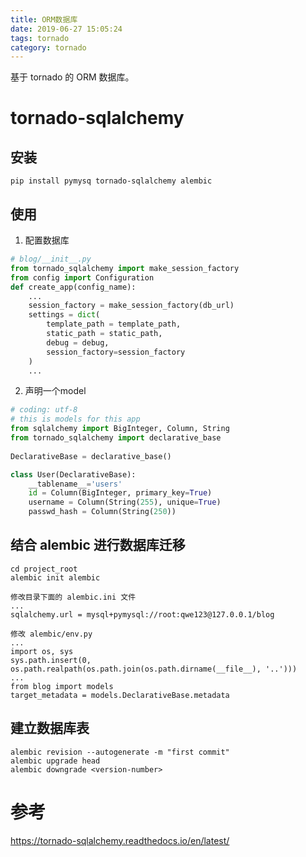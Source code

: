 ```yaml
---
title: ORM数据库
date: 2019-06-27 15:05:24
tags: tornado
category: tornado
---
```

基于 tornado 的 ORM 数据库。
<!-- more -->
# tornado-sqlalchemy 
## 安装
```
pip install pymysq tornado-sqlalchemy alembic 
```
## 使用
1. 配置数据库
```py
# blog/__init__.py
from tornado_sqlalchemy import make_session_factory
from config import Configuration
def create_app(config_name):
	...
	session_factory = make_session_factory(db_url)
    settings = dict(
        template_path = template_path,
        static_path = static_path,
        debug = debug,
        session_factory=session_factory
    )
    ...

```
2. 声明一个model
```py
# coding: utf-8 
# this is models for this app
from sqlalchemy import BigInteger, Column, String
from tornado_sqlalchemy import declarative_base
                                
DeclarativeBase = declarative_base()

class User(DeclarativeBase):
    __tablename__='users'
    id = Column(BigInteger, primary_key=True)
    username = Column(String(255), unique=True)
    passwd_hash = Column(String(250))
```
## 结合 alembic 进行数据库迁移
```
cd project_root
alembic init alembic 

修改目录下面的 alembic.ini 文件
...
sqlalchemy.url = mysql+pymysql://root:qwe123@127.0.0.1/blog

修改 alembic/env.py
...
import os, sys
sys.path.insert(0, os.path.realpath(os.path.join(os.path.dirname(__file__), '..')))
...
from blog import models
target_metadata = models.DeclarativeBase.metadata
```
## 建立数据库表
```
alembic revision --autogenerate -m "first commit"
alembic upgrade head 
alembic downgrade <version-number>
```

# 参考
https://tornado-sqlalchemy.readthedocs.io/en/latest/
